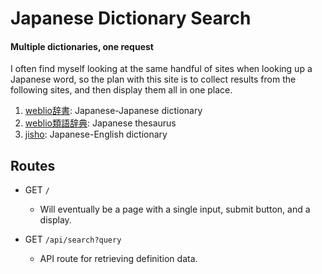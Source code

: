 # Japanese Dictionary Search

#### Multiple dictionaries, one request

I often find myself looking at the same handful of sites when looking up a Japanese word, so the plan with this site is to collect results from the following sites, and then display them all in one place.

1. [weblio辞書](https://www.weblio.jp/): Japanese-Japanese dictionary
2. [weblio類語辞典](https://thesaurus.weblio.jp/): Japanese thesaurus
3. [jisho](https://jisho.org/): Japanese-English dictionary

## Routes

- GET `/`
  - Will eventually be a page with a single input, submit button, and a display.

- GET `/api/search?query`
  - API route for retrieving definition data.